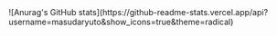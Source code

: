 <!-- masudaryuto/masudaryuto is a ✨ special ✨ repository because its `README.md` (this file) appears on your GitHub profile. You can click the Preview link to take a look at your changes. --!>



![Anurag's GitHub stats](https://github-readme-stats.vercel.app/api?username=masudaryuto&show_icons=true&theme=radical) 

<!-- ![](http://github-profile-summary-cards.vercel.app/api/cards/profile-details?username=masudaryuto&theme=default) --!>

<!-- <img width="200" alt="plan" src="http://github-profile-summary-cards.vercel.app/api/cards/repos-per-language?username=masudaryuto&theme=default"> <img width="200" alt="plan" src="http://github-profile-summary-cards.vercel.app/api/cards/most-commit-language?username=masudaryuto&theme=default"> --!>

<!--
<img width="200" alt="plan" src="http://github-profile-summary-cards.vercel.app/api/cards/stats?username=masudaryuto&theme=default"> <img width="200" alt="plan" src="http://github-profile-summary-cards.vercel.app/api/cards/productive-time?username=masudaryuto&theme=default&utcOffset=8">


[![Top Langs](https://github-readme-stats.vercel.app/api/top-langs/?username=masudaryuto&layout=compact)](https://github.com/anuraghazra/github-readme-stats) 
--!>

